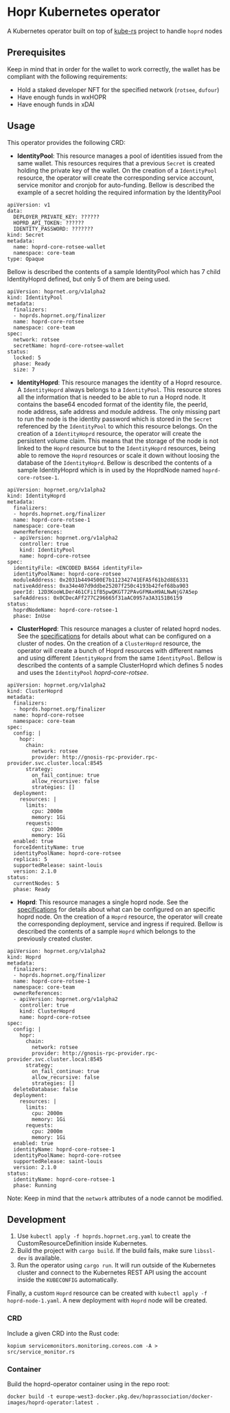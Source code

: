 # Hopr Kubernetes operator

A Kubernetes operator built on top of [kube-rs](https://github.com/clux/kube-rs) project to handle `hoprd` nodes

## Prerequisites

Keep in mind that in order for the wallet to work correctly, the wallet has be compliant with the following requirements:
- Hold a staked developer NFT for the specified network (`rotsee`, `dufour`) 
- Have enough funds in wxHOPR
- Have enough funds in xDAI

## Usage

This operator provides the following CRD:
- **IdentityPool**: This resource manages a pool of identities issued from the same wallet. This resources requires that a previous `Secret` is created holding the private key of the wallet. On the creation of a `IdentityPool` resource, the operator will create the corresponding service account, service monitor and cronjob for auto-funding. 
Bellow is described the example of a secret holding the required information by the IdentityPool
````
apiVersion: v1
data:
  DEPLOYER_PRIVATE_KEY: ??????
  HOPRD_API_TOKEN: ??????
  IDENTITY_PASSWORD: ???????
kind: Secret
metadata:
  name: hoprd-core-rotsee-wallet
  namespace: core-team
type: Opaque
````
Bellow is described the contents of a sample IdentityPool which has 7 child IdentityHoprd defined, but only 5 of them are being used.
````
apiVersion: hoprnet.org/v1alpha2
kind: IdentityPool
metadata:
  finalizers:
  - hoprds.hoprnet.org/finalizer
  name: hoprd-core-rotsee
  namespace: core-team
spec:
  network: rotsee
  secretName: hoprd-core-rotsee-wallet
status:
  locked: 5
  phase: Ready
  size: 7
````
- **IdentityHoprd**: This resource manages the identity of a Hoprd resource. A `IdentityHoprd` always belongs to a `IdentityPool`. This resource stores all the information that is needed to be able to run a Hoprd node. It contains the base64 encoded format of the identity file, the peerId, node address, safe address and module address. The only missing part to run the node is the identity password which is stored in the `Secret` referenced by the `IdentityPool` to which this resource belongs. On the creation of a `IdentityHoprd` resource, the operator will create the persistent volume claim. This means that the storage of the node is not linked to the `Hoprd` resource but to the `IdentityHoprd` resources, being able to remove the `Hoprd` resources or scale it down without loosing the database of the `IdentityHoprd`.
Bellow is described the contents of a sample IdentityHoprd which is in used by the HoprdNode named `hoprd-core-rotsee-1`.
````
apiVersion: hoprnet.org/v1alpha2
kind: IdentityHoprd
metadata:
  finalizers:
  - hoprds.hoprnet.org/finalizer
  name: hoprd-core-rotsee-1
  namespace: core-team
  ownerReferences:
  - apiVersion: hoprnet.org/v1alpha2
    controller: true
    kind: IdentityPool
    name: hoprd-core-rotsee
spec:
  identityFile: <ENCODED BAS64 identityFile>
  identityPoolName: hoprd-core-rotsee
  moduleAddress: 0x2031b4494500E7b112342741EFA5f61b2d8E6331
  nativeAddress: 0xa34e407d9ddbe25207f250c4193b42fef68ba903
  peerId: 12D3KooWLDer461CFi1fB5pwQKGT72PAvGFMAxH9ALNwNjG7A5ep
  safeAddress: 0x0CDecAFf277C296665f31aAC0957a3A3151B6159
status:
  hoprdNodeName: hoprd-core-rotsee-1
  phase: InUse
````
- **ClusterHoprd**: This resource manages a cluster of related hoprd nodes. See the [specifications](./charts/hoprd-operator/templates/crd-cluster-hoprd.yaml) for details about what can be configured on a cluster of nodes. On the creation of a `ClusterHoprd` resource, the operator will create a bunch of Hoprd resources with different names and using different `IdentityHoprd` from the same `IdentityPool`. Bellow is described the contents of a sample ClusterHoprd which defines 5 nodes and uses the `IdentityPool` _hoprd-core-rotsee_.
````
apiVersion: hoprnet.org/v1alpha2
kind: ClusterHoprd
metadata:
  finalizers:
  - hoprds.hoprnet.org/finalizer
  name: hoprd-core-rotsee
  namespace: core-team
spec:
  config: |
    hopr:
      chain:
        network: rotsee
        provider: http://gnosis-rpc-provider.rpc-provider.svc.cluster.local:8545
      strategy:
        on_fail_continue: true
        allow_recursive: false
        strategies: []
  deployment:
    resources: |
      limits:
        cpu: 2000m
        memory: 1Gi
      requests:
        cpu: 2000m
        memory: 1Gi
  enabled: true
  forceIdentityName: true
  identityPoolName: hoprd-core-rotsee
  replicas: 5
  supportedRelease: saint-louis
  version: 2.1.0
status:
  currentNodes: 5
  phase: Ready
````
- **Hoprd**: This resource manages a single hoprd node. See the [specifications](./charts/hoprd-operator/templates/crd-hoprd.yaml) for details about what can be configured on an specific hoprd node. On the creation of a `Hoprd` resource, the operator will create the corresponding deployment, service and ingress if required.
Bellow is described the contents of a sample `Hoprd` which belongs to the previously created cluster.
````
apiVersion: hoprnet.org/v1alpha2
kind: Hoprd
metadata:
  finalizers:
  - hoprds.hoprnet.org/finalizer
  name: hoprd-core-rotsee-1
  namespace: core-team
  ownerReferences:
  - apiVersion: hoprnet.org/v1alpha2
    controller: true
    kind: ClusterHoprd
    name: hoprd-core-rotsee
spec:
  config: |
    hopr:
      chain:
        network: rotsee
        provider: http://gnosis-rpc-provider.rpc-provider.svc.cluster.local:8545
      strategy:
        on_fail_continue: true
        allow_recursive: false
        strategies: []
  deleteDatabase: false
  deployment:
    resources: |
      limits:
        cpu: 2000m
        memory: 1Gi
      requests:
        cpu: 2000m
        memory: 1Gi
  enabled: true
  identityName: hoprd-core-rotsee-1
  identityPoolName: hoprd-core-rotsee
  supportedRelease: saint-louis
  version: 2.1.0
status:
  identityName: hoprd-core-rotsee-1
  phase: Running
````

Note: Keep in mind that the `network` attributes of a node cannot be modified.

## Development

1. Use `kubectl apply -f hoprds.hoprnet.org.yaml` to create the CustomResourceDefinition inside Kubernetes.
2. Build the project with `cargo build`. If the build fails, make sure `libssl-dev` is available.
3. Run the operator using `cargo run`. It will run outside of the Kubernetes cluster and connect to the Kubernetes REST API using the account inside the `KUBECONFIG` automatically.

Finally, a custom `Hoprd` resource can be created with `kubectl apply -f hoprd-node-1.yaml`. A new deployment with `Hoprd` node will be created. 


### CRD

Include a given CRD into the Rust code:
````
kopium servicemonitors.monitoring.coreos.com -A > src/service_monitor.rs
````

### Container
Build the hoprd-operator container using in the repo root:

```shell
docker build -t europe-west3-docker.pkg.dev/hoprassociation/docker-images/hoprd-operator:latest .
```

